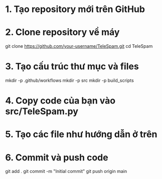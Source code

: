 # 1. Tạo repository mới trên GitHub

# 2. Clone repository về máy
git clone https://github.com/your-username/TeleSpam.git
cd TeleSpam

# 3. Tạo cấu trúc thư mục và files
mkdir -p .github/workflows
mkdir -p src
mkdir -p build_scripts

# 4. Copy code của bạn vào src/TeleSpam.py

# 5. Tạo các file như hướng dẫn ở trên

# 6. Commit và push code
git add .
git commit -m "Initial commit"
git push origin main